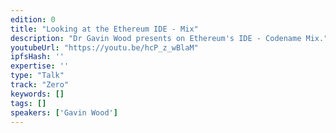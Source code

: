 ```yaml
---
edition: 0
title: "Looking at the Ethereum IDE - Mix"
description: "Dr Gavin Wood presents on Ethereum's IDE - Codename Mix."
youtubeUrl: "https://youtu.be/hcP_z_wBlaM"
ipfsHash: ''
expertise: ''
type: "Talk"
track: "Zero"
keywords: []
tags: []
speakers: ['Gavin Wood']
---
```

